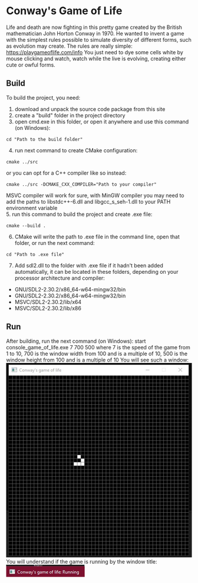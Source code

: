 # Conway's Game of Life
Life and death are now fighting in this pretty game created by the British mathematician John Horton Conway in 1970. He wanted to invent a game with the simplest rules possible to simulate diversity of different forms, such as evolution may create. The rules are really simple: https://playgameoflife.com/info You just need to dye some cells white by mouse clicking and watch, watch while the live is evolving, creating either cute or owful forms.  
  
## Build
To build the project, you need:
1.	download and unpack the source code package from this site
2.	create a "build" folder in the project directory
3.	open cmd.exe in this folder, or open it anywhere and use this command (on Windows):
```
cd "Path to the build folder" 
```
4.	run next command to create CMake configuration:
```
cmake ../src 
```  
or you can opt for a C++ compiler like so instead:  
```  
cmake ../src -DCMAKE_CXX_COMPILER="Path to your compiler"
```   
MSVC compiler will work for sure, with MinGW compiler you may need to add the paths to libstdc++-6.dll and libgcc_s_seh-1.dll to your PATH environment variable    
5.	run this command to build the project and create .exe file:
```
cmake --build .
``` 
6.	CMake will write the path to .exe file in the command line, open that folder, or run the next command:
```
cd "Path to .exe file" 
```
7.	Add sdl2.dll to the folder with .exe file if it hadn't been added automatically, it can be located in these folders, depending on your processor architecture and compiler:  
- GNU/SDL2-2.30.2/x86_64-w64-mingw32/bin  
- GNU/SDL2-2.30.2/x86_64-w64-mingw32/bin  
- MSVC/SDL2-2.30.2/lib/x64  
- MSVC/SDL2-2.30.2/lib/x86  
  
## Run
After building, run the next command (on Windows):
start console_game_of_life.exe 7 700 500 
where 7 is the speed of the game from 1 to 10,
700 is the window width from 100 and is a multiple of 10,
500 is the window height from 100 and is a multiple of 10 You will see such a window:
![window](description_media/window.jpg)  
You will understand if the game is running by the window title:  
![running](description_media/running.jpg)   